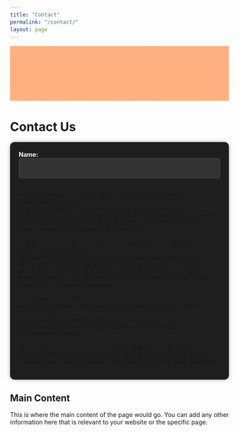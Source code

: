 ```yaml
---
title: "Contact"
permalink: "/contact/"
layout: page
---
```


![Contact](/assets/GIFs/Contact.gif "Contact")

# Contact Us

<div style="max-width: 600px; margin: 0 auto; background-color: #1e1e1e; padding: 20px; border-radius: 10px; box-shadow: 0 0 10px rgba(0, 0, 0, 0.3);">
  <form id="contact-form" action="https://formspree.io/f/mvoeejzy" method="POST">
    <label for="name" style="color: #ffffff; font-weight: bold;">Name:</label>
    <input type="text" id="name" name="name" required style="width: 100%; padding: 15px; margin-bottom: 15px; border: 1px solid #444; border-radius: 5px; background-color: #333; color: #e0e0e0; box-sizing: border-box;">

    <label for="email" style="color: #ffffff; font-weight: bold;">Email:</label>
    <input type="email" id="email" name="email" required style="width: 100%; padding: 15px; margin-bottom: 15px; border: 1px solid #444; border-radius: 5px; background-color: #333; color: #e0e0e0; box-sizing: border-box;">

    <label for="message" style="color: #ffffff; font-weight: bold;">Message:</label>
    <textarea id="message" name="message" required style="width: 100%; padding: 15px; margin-bottom: 15px; border: 1px solid #444; border-radius: 5px; background-color: #333; color: #e0e0e0; box-sizing: border-box; height: 150px; resize: none; overflow-y: auto;"></textarea>

    <!-- Honeypot field -->
    <input type="text" name="_honeypot" style="display: none;">

    <!-- reCAPTCHA token field -->
    <input type="hidden" id="g-recaptcha-response" name="g-recaptcha-response">

    <button type="submit" style="width: 100%; padding: 15px; background-color: #8A2BE2; color: white; border: none; border-radius: 5px; cursor: pointer; font-size: 16px;">Submit</button>
  </form>
</div>

<script src="https://www.google.com/recaptcha/api.js?render=6LdVw_spAAAAANE27bmDhcF_seK-HVWFB5cWHZEa"></script>
<script>
  grecaptcha.ready(function() {
    document.getElementById('contact-form').addEventListener('submit', function(event) {
      event.preventDefault();
      grecaptcha.execute('6LdVw_spAAAAANE27bmDhcF_seK-HVWFB5cWHZEa', {action: 'submit'}).then(function(token) {
        document.getElementById('g-recaptcha-response').value = token;
        document.getElementById('contact-form').submit();
      });
    });
  });
</script>

## Main Content

This is where the main content of the page would go. You can add any other information here that is relevant to your website or the specific page.
